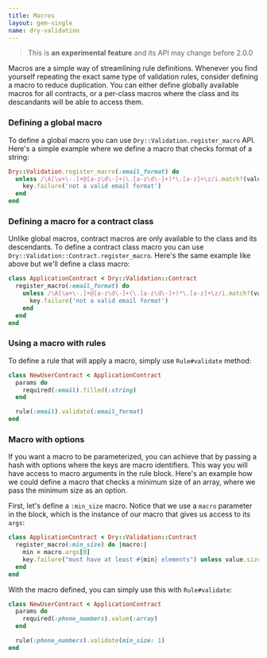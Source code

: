```yaml
---
title: Macros
layout: gem-single
name: dry-validation
---
```


> This is **an experimental feature** and its API may change before 2.0.0

Macros are a simple way of streamlining rule definitions. Whenever you find yourself repeating the exact same type of validation rules, consider defining a macro to reduce duplication. You can either define globally available macros for all contracts, or a per-class macros where the class and its descandants will be able to access them.

### Defining a global macro

To define a global macro you can use `Dry::Validation.register_macro` API. Here's a simple example where we define a macro that checks format of a string:

``` ruby
Dry::Validation.register_macro(:email_format) do
  unless /\A[\w+\-.]+@[a-z\d\-]+(\.[a-z\d\-]+)*\.[a-z]+\z/i.match?(value)
    key.failure('not a valid email format')
  end
end
```

### Defining a macro for a contract class

Unlike global macros, contract macros are only available to the class and its descendants. To define a contract class macro you can use `Dry::Validation::Contract.register_macro`. Here's the same example like above but we'll define a class macro:

``` ruby
class ApplicationContract < Dry::Validation::Contract
  register_macro(:email_format) do
    unless /\A[\w+\-.]+@[a-z\d\-]+(\.[a-z\d\-]+)*\.[a-z]+\z/i.match?(value)
      key.failure('not a valid email format')
    end
  end
end
```

### Using a macro with rules

To define a rule that will apply a macro, simply use `Rule#validate` method:

```ruby
class NewUserContract < ApplicationContract
  params do
    required(:email).filled(:string)
  end

  rule(:email).validate(:email_format)
end
```

### Macro with options

If you want a macro to be parameterized, you can achieve that by passing a hash with options where the keys are macro identifiers. This way you will have access to macro arguments in the rule block. Here's an example how we could define a macro that checks a minimum size of an array, where we pass the minimum size as an option.

First, let's define a `:min_size` macro. Notice that we use a `macro` parameter in the block, which is the instance of our macro that gives us access to its `args`:

```ruby
class ApplicationContract < Dry::Validation::Contract
  register_macro(:min_size) do |macro:|
    min = macro.args[0]
    key.failure("must have at least #{min} elements") unless value.size >= min
  end
end
```

With the macro defined, you can simply use this with `Rule#validate`:

```ruby
class NewUserContract < ApplicationContract
  params do
    required(:phone_numbers).value(:array)
  end

  rule(:phone_numbers).validate(min_size: 1)
end
```
